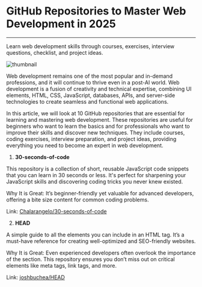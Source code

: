 # GitHub Repositories to Master Web Development in 2025

---

Learn web development skills through courses, exercises, interview questions, checklist, and project ideas.

![thumbnail](https://www.kdnuggets.com/wp-content/uploads/awan_10_github_repositories_master_web_development_2025_1.png) 

Web development remains one of the most popular and in-demand professions, and it will continue to thrive even in a post-AI world. Web development is a fusion of creativity and technical expertise, combining UI elements, HTML, CSS, JavaScript, databases, APIs, and server-side technologies to create seamless and functional web applications.

In this article, we will look at 10 GitHub repositories that are essential for learning and mastering web development. These repositories are useful for beginners who want to learn the basics and for professionals who want to improve their skills and discover new techniques. They include courses, coding exercises, interview preparation, and project ideas, providing everything you need to become an expert in web development.

1. <b>30-seconds-of-code</b>

This repository is a collection of short, reusable JavaScript code snippets that you can learn in 30 seconds or less. It's perfect for sharpening your JavaScript skills and discovering coding tricks you never knew existed.

Why It is Great: It’s beginner-friendly yet valuable for advanced developers, offering a bite size content for common coding problems.

Link: [Chalarangelo/30-seconds-of-code](https://github.com/Chalarangelo/30-seconds-of-code)


2. <b>HEAD</b>

A simple guide to all the elements you can include in an HTML <head> tag. It’s a must-have reference for creating well-optimized and SEO-friendly websites.

Why It is Great:  Even experienced developers often overlook the importance of the <head> section. This repository ensures you don’t miss out on critical elements like meta tags, link tags, and more.

Link: [joshbuchea/HEAD](https://github.com/joshbuchea/HEAD)

